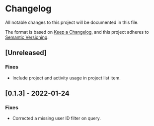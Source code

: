 # Changelog
All notable changes to this project will be documented in this file.

The format is based on [Keep a Changelog](https://keepachangelog.com/en/1.0.0/),
and this project adheres to [Semantic Versioning](https://semver.org/spec/v2.0.0.html).

## [Unreleased]

### Fixes
- Include project and activity usage in project list item.

## [0.1.3] - 2022-01-24

### Fixes
- Corrected a missing user ID filter on query.
